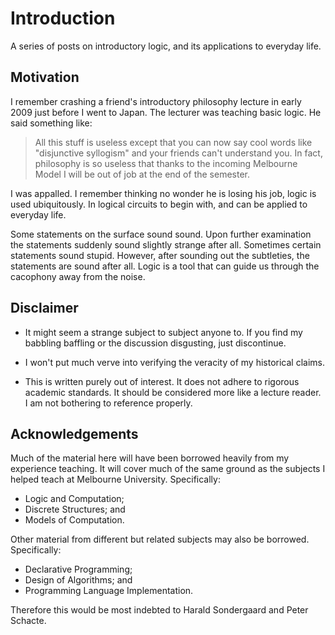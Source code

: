 Introduction
============

A series of posts on introductory logic, and its applications to everyday life.

Motivation
----------

I remember crashing a friend's introductory philosophy lecture in early 2009
just before I went to Japan. The lecturer was teaching basic logic. He
said something like:

> All this stuff is  useless except that you can now say cool words like
> "disjunctive syllogism" and your friends can't understand you. In fact,
> philosophy is so useless that thanks to the incoming Melbourne Model I will
> be out of job at the end of the semester.

I was appalled. I remember thinking no wonder he is losing his job, logic is
used ubiquitously. In logical circuits to begin with, and can be applied
to everyday life.

Some statements on the surface sound sound. Upon further examination the
statements suddenly sound slightly strange after all. Sometimes certain
statements sound stupid. However, after sounding out the subtleties, the
statements are sound after all. Logic is a tool that can guide us through
the cacophony away from the noise.

Disclaimer
----------

* It might seem a strange subject to subject anyone to. If you find my babbling
baffling or the discussion disgusting, just discontinue.

* I won't put much verve into verifying the veracity of my historical claims.

* This is written purely out of interest. It does not adhere to rigorous academic standards. It should be considered more like a lecture reader. I am not bothering to reference properly.
 
Acknowledgements
----------------

Much of the material here will have been borrowed heavily from my experience teaching. It will cover much of the same ground as the subjects I helped teach at Melbourne University. Specifically:
* Logic and Computation;
* Discrete Structures; and
* Models of Computation.

Other material from different but related subjects may also be borrowed. Specifically:
 * Declarative Programming;
 * Design of Algorithms; and
 * Programming Language Implementation.

Therefore this would be most indebted to Harald Sondergaard and Peter Schacte.